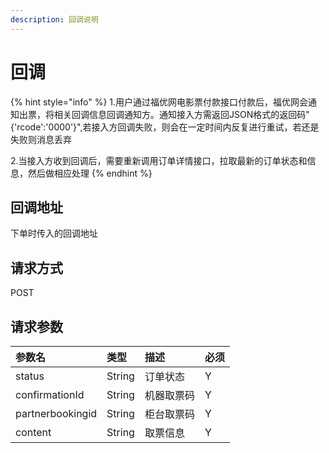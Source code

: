 ```yaml
---
description: 回调说明
---
```


# 回调

{% hint style="info" %}
1.用户通过福优网电影票付款接口付款后，福优网会通知出票，将相关回调信息回调通知方。通知接入方需返回JSON格式的返回码"{'rcode':'0000'}",若接入方回调失败，则会在一定时间内反复进行重试，若还是失败则消息丢弃

2.当接入方收到回调后，需要重新调用订单详情接口，拉取最新的订单状态和信息，然后做相应处理
{% endhint %}

## 回调地址

下单时传入的回调地址

## 请求方式

POST

## 请求参数

| 参数名 | 类型 | 描述 | 必须 |
| :--- | :--- | :--- | :--- |
| status | String | 订单状态 | Y |
| confirmationId | String | 机器取票码 | Y |
| partnerbookingid | String | 柜台取票码 | Y |
| content | String | 取票信息 | Y |




